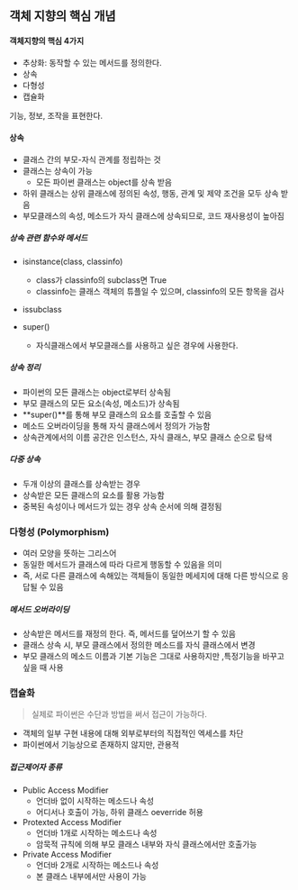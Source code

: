 ## 객체 지향의 핵심 개념

#### 객체지향의 핵심 4가지

- 추상화: 동작할 수 있는 메서드를 정의한다.
- 상속
- 다형성
- 캡슐화

기능, 정보, 조작을 표현한다.



#### 상속

- 클래스 간의 부모-자식 관계를 정립하는 것
- 클래스는 상속이 가능
  - 모든 파이썬 클래스는 object를 상속 받음
- 하위 클래스는 상위 클래스에 정의된 속성, 행동, 관계 및 제약 조건을 모두 상속 받음
- 부모클래스의 속성, 메소드가 자식 클래스에 상속되므로, 코드  재사용성이 높아짐



##### 상속 관련 함수와 메서드

- isinstance(class, classinfo)
  - class가 classinfo의 subclass면 True
  - classinfo는 클래스 객체의 튜플일 수 있으며, classinfo의 모든 항목을 검사

- issubclass
- super()
  - 자식클래스에서 부모클래스를 사용하고 싶은 경우에 사용한다.



##### 상속 정리

- 파이썬의 모든 클래스는 object로부터 상속됨
- 부모 클래스의 모든 요소(속성, 메소드)가 상속됨
- **super()**를 통해 부모 클래스의 요소를 호출할 수 있음
- 메소드 오버라이딩을 통해 자식 클래스에서 정의가 가능함
- 상속관계에서의 이름 공간은 인스턴스, 자식 클래스, 부모 클래스 순으로 탐색



##### 다중 상속

- 두개 이상의 클래스를 상속받는 경우
- 상속받은 모든 클래스의 요소를 활용 가능함
- 중복된 속성이나 메서드가 있는 경우 상속 순서에 의해 결정됨



### 다형성 (Polymorphism)

- 여러 모양을 뜻하는 그리스어
- 동일한 메서드가 클래스에 따라 다르게 행동할 수 있음을 의미
- 즉, 서로 다른 클래스에 속해있는 객체들이 동일한 메세지에 대해 다른 방식으로 응답될 수 있음

##### 메서드 오버라이딩

- 상속받은 메서드를 재정의 한다. 즉, 메서드를 덮어쓰기 할 수 있음
- 클래스 상속 시, 부모 클래스에서 정의한 메소드를 자식 클래스에서 변경
- 부모 클래스의 메소드 이름과 기본 기능은 그대로 사용하지만 ,특정기능을 바꾸고 싶을 때 사용



### 캡슐화

> 실제로 파이썬은 수단과 방법을 써서 접근이 가능하다.

- 객체의 일부 구현 내용에 대해 외부로부터의 직접적인 엑세스를 차단
- 파이썬에서 기능상으로 존재하지 않지만, 관용적

##### 접근제어자 종류

- Public Access Modifier
  - 언더바 없이 시작하는 메소드나 속성
  -  어디서나 호출이 가능, 하위 클래스 oeverride 허용
- Protexted Access Modifier
  - 언더바 1개로 시작하는 메소드나 속성
  - 암묵적 규칙에 의해 부모 클래스 내부와 자식 클래스에서만 호출가능
- Private Access Modifier
  - 언더바 2개로 시작하는 메소드나 속성
  - 본 클래스 내부에서만 사용이 가능